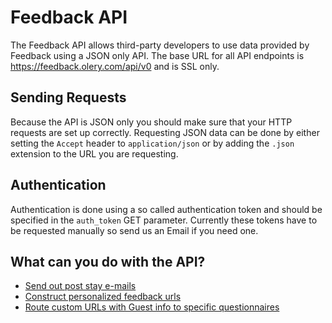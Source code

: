 # Feedback API

The Feedback API allows third-party developers to use data provided by
Feedback using a JSON only API. The base URL for all API endpoints is
https://feedback.olery.com/api/v0 and is SSL only.

## Sending Requests

Because the API is JSON only you should make sure that your HTTP requests are
set up correctly. Requesting JSON data can be done by either setting the
`Accept` header to `application/json` or by adding the `.json` extension to the
URL you are requesting.

## Authentication

Authentication is done using a so called authentication token and should be
specified in the `auth_token` GET parameter. Currently these tokens have to be
requested manually so send us an Email if you need one.


## What can you do with the API?

* [Send out post stay e-mails](guest_urls.md)
* [Construct personalized feedback urls](guest_urls.md)
* [Route custom URLs with Guest info to specific
  questionnaires](custom_routes.md)
